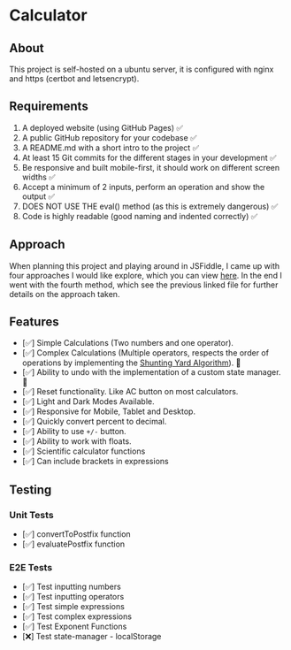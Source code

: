 # Calculator

## About

This project is self-hosted on a ubuntu server, it is configured with nginx and https (certbot and letsencrypt).

## Requirements

1. A deployed website (using GitHub Pages) ✅
2. A public GitHub repository for your codebase ✅
3. A README.md with a short intro to the project ✅
4. At least 15 Git commits for the different stages in your development ✅
5. Be responsive and built mobile-first, it should work on different screen widths ✅
6. Accept a minimum of 2 inputs, perform an operation and show the output ✅
7. DOES NOT USE THE eval() method (as this is extremely dangerous) ✅
8. Code is highly readable (good naming and indented correctly) ✅

## Approach

When planning this project and playing around in JSFiddle, I came up with four approaches I would like explore, which you can view [here](https://github.com/adampaulsackfield/calculator/blob/main/test-code.md). In the end I went with the fourth method, which see the previous linked file for further details on the approach taken.

## Features

- [✅] Simple Calculations (Two numbers and one operator).
- [✅] Complex Calculations (Multiple operators, respects the order of operations by implementing the [Shunting Yard Algorithm](https://en.wikipedia.org/wiki/Shunting-yard_algorithm)). 🤯
- [✅] Ability to undo with the implementation of a custom state manager. 🤯
- [✅] Reset functionality. Like AC button on most calculators.
- [✅] Light and Dark Modes Available.
- [✅] Responsive for Mobile, Tablet and Desktop.
- [✅] Quickly convert percent to decimal.
- [✅] Ability to use `+/-` button.
- [✅] Ability to work with floats.
- [✅] Scientific calculator functions
- [✅] Can include brackets in expressions

## Testing

### Unit Tests

- [✅] convertToPostfix function
- [✅] evaluatePostfix function

### E2E Tests

- [✅] Test inputting numbers
- [✅] Test inputting operators
- [✅] Test simple expressions
- [✅] Test complex expressions
- [✅] Test Exponent Functions
- [❌] Test state-manager - localStorage
